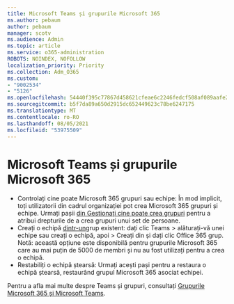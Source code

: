 ```yaml
---
title: Microsoft Teams și grupurile Microsoft 365
ms.author: pebaum
author: pebaum
manager: scotv
ms.audience: Admin
ms.topic: article
ms.service: o365-administration
ROBOTS: NOINDEX, NOFOLLOW
localization_priority: Priority
ms.collection: Adm_O365
ms.custom:
- "9002534"
- "5126"
ms.openlocfilehash: 54440f395c77867d458621cfeae6c2246fedcf508af089aafe2a78b63fe8a5b9
ms.sourcegitcommit: b5f7da89a650d2915dc652449623c78be6247175
ms.translationtype: MT
ms.contentlocale: ro-RO
ms.lasthandoff: 08/05/2021
ms.locfileid: "53975509"
---
```

# <a name="microsoft-teams-and-microsoft-365-groups"></a>Microsoft Teams și grupurile Microsoft 365

- Controlați cine poate Microsoft 365 grupuri sau echipe: În mod implicit, toți utilizatorii din cadrul organizației pot crea Microsoft 365 grupuri și echipe. Urmați pașii [din Gestionați cine poate crea grupuri](https://support.office.com/article/4c46c8cb-17d0-44b5-9776-005fced8e618) pentru a atribui drepturile de a crea grupuri unui set de persoane.
- Creați o echipă [dintr-un](https://support.microsoft.com/office/24ec428e-40d7-4a1a-ab87-29be7d145865)grup existent: dați clic Teams > alăturați-vă unei echipe sau creați o echipă, apoi > Creați din și dați clic Office 365 grup. Notă: această opțiune este disponibilă pentru grupurile Microsoft 365 care au mai puțin de 5000 de membri și nu au fost utilizați pentru a crea o echipă.
- Restabiliți o echipă [](https://docs.microsoft.com/microsoftteams/archive-or-delete-a-team#restore-a-deleted-team) ștearsă: Urmați acești pași pentru a restaura o echipă ștearsă, restaurând grupul Microsoft 365 asociat echipei.

Pentru a afla mai multe despre Teams și grupuri, consultați [Grupurile Microsoft 365 și Microsoft Teams](https://docs.microsoft.com/microsoftteams/office-365-groups).
